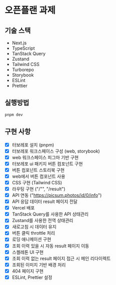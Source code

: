 # 오픈플랜 과제

## 기술 스택

- Next.js
- TypeScript
- TanStack Query
- Zustand
- Tailwind CSS
- Turborepo
- Storybook
- ESLint
- Prettier

## 실행방법

```bash
pnpm dev
```

## 구현 사항

- [x] 터보레포 설치 (pnpm)
- [x] 터보레포 워크스페이스 구성 (web, storybook)
- [x] web 워크스페이스 피그마 기반 구현
- [x] 터보레포 ui 패키지 버튼 컴포넌트 구현
- [x] 버튼 컴포넌트 스토리북 구현
- [x] web에서 버튼 컴포넌트 사용
- [x] CSS 구현 (Tailwind CSS)
- [x] 라우팅 구현 ("/"", "/result")
- [x] API 연동 ("https://picsum.photos/id/0/info")
- [x] API 응답 데이터 result 페이지 전달
- [x] Vercel 배포
- [x] TanStack Query를 사용한 API 상태관리
- [x] Zustand를 사용한 전역 상태관리
- [x] 새로고침 시 데이터 유지
- [x] 버튼 클릭 throttle 처리
- [x] 로딩 애니메이션 구현
- [x] 조회 이력 있을 시 자동 result 페이지 이동
- [x] 스켈레톤 UI 구현
- [x] 조회 이력 없는 result 페이지 접근 시 메인 리다이렉트
- [x] 조회된 이미지 기반 배경 처리
- [x] 404 페이지 구현
- [x] ESLint, Prettier 설정
